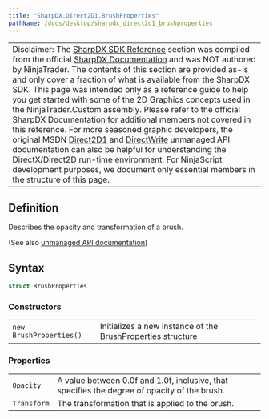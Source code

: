 ```yaml
---
title: "SharpDX.Direct2D1.BrushProperties"
pathName: /docs/desktop/sharpdx_direct2d1_brushproperties
---
```


|  |
| --- |
| Disclaimer: The [SharpDX SDK Reference](/docs/desktop/sharpdx_sdk_reference) section was compiled from the official [SharpDX Documentation](http://sharpdx.org/) and was NOT authored by NinjaTrader.  The contents of this section are provided as-is and only cover a fraction of what is available from the SharpDX SDK.  This page was intended only as a reference guide to help you get started with some of the 2D Graphics concepts used in the NinjaTrader.Custom assembly.  Please refer to the official SharpDX Documentation for additional members not covered in this reference.  For more seasoned graphic developers, the original MSDN [Direct2D1](https://msdn.microsoft.com/en-us/library/windows/desktop/dd370990.aspx) and [DirectWrite](https://msdn.microsoft.com/en-us/library/windows/desktop/dd368038.aspx) unmanaged API documentation can also be helpful for understanding the DirectX/Direct2D run-time environment. For NinjaScript development purposes, we document only essential members in the structure of this page. |


## Definition

Describes the opacity and transformation of a brush.

(See also [unmanaged API documentation](http://msdn.microsoft.com/en-us/library/dd368077.aspx))


## Syntax

```csharp
struct BrushProperties
```

### Constructors

|  |  |
| --- | --- |
| `new BrushProperties()` | Initializes a new instance of the BrushProperties structure |


### Properties

|  |  |
| --- | --- |
| `Opacity` | A value between 0.0f and 1.0f, inclusive, that specifies the degree of opacity of the brush. |
| `Transform` | The transformation that is applied to the brush. |

